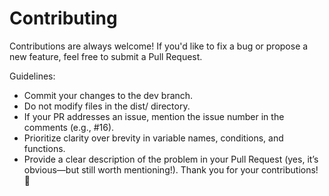 # Contributing

Contributions are always welcome! If you'd like to fix a bug or propose a new feature, feel free to submit a Pull Request.

Guidelines:
- Commit your changes to the dev branch.
- Do not modify files in the dist/ directory.
- If your PR addresses an issue, mention the issue number in the comments (e.g., #16).
- Prioritize clarity over brevity in variable names, conditions, and functions.
- Provide a clear description of the problem in your Pull Request (yes, it’s obvious—but still worth mentioning!).
Thank you for your contributions! 🚀
